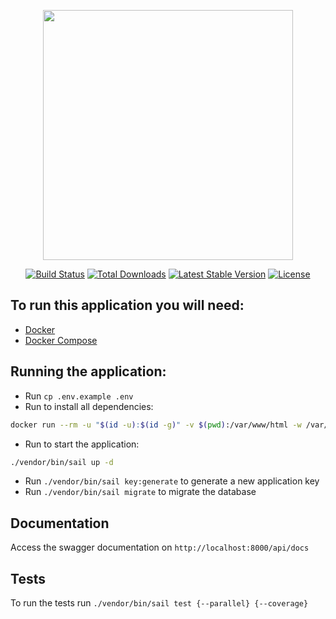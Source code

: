 <p align="center"><a href="https://laravel.com" target="_blank"><img src="https://raw.githubusercontent.com/laravel/art/master/logo-lockup/5%20SVG/2%20CMYK/1%20Full%20Color/laravel-logolockup-cmyk-red.svg" width="400"></a></p>

<p align="center">
<a href="https://travis-ci.org/laravel/framework"><img src="https://travis-ci.org/laravel/framework.svg" alt="Build Status"></a>
<a href="https://packagist.org/packages/laravel/framework"><img src="https://img.shields.io/packagist/dt/laravel/framework" alt="Total Downloads"></a>
<a href="https://packagist.org/packages/laravel/framework"><img src="https://img.shields.io/packagist/v/laravel/framework" alt="Latest Stable Version"></a>
<a href="https://packagist.org/packages/laravel/framework"><img src="https://img.shields.io/packagist/l/laravel/framework" alt="License"></a>
</p>

## To run this application you will need:
 - [Docker](https://www.docker.com)
 - [Docker Compose](https://docs.docker.com/compose/install/)

## Running the application:
- Run `cp .env.example .env`
- Run to install all dependencies:
```bash
docker run --rm -u "$(id -u):$(id -g)" -v $(pwd):/var/www/html -w /var/www/html laravelsail/php81-composer:latest composer install --ignore-platform-reqs
```
- Run to start the application:
```bash
./vendor/bin/sail up -d
```
- Run `./vendor/bin/sail key:generate` to generate a new application key
- Run `./vendor/bin/sail migrate` to migrate the database

 
## Documentation
Access the swagger documentation on `http://localhost:8000/api/docs`

## Tests
To run the tests run `./vendor/bin/sail test {--parallel} {--coverage}`

